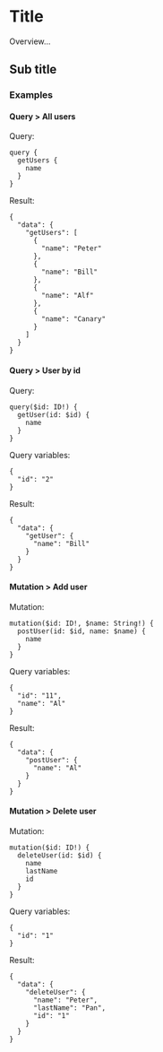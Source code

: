 # Title

Overview...

## Sub title


### Examples 

#### Query > All users

Query:
```
query {
  getUsers {
    name
  }
}
```

Result:
```
{
  "data": {
    "getUsers": [
      {
        "name": "Peter"
      },
      {
        "name": "Bill"
      },
      {
        "name": "Alf"
      },
      {
        "name": "Canary"
      }
    ]
  }
}
```

#### Query > User by id

Query:
```
query($id: ID!) {
  getUser(id: $id) {
    name
  }
}
```

Query variables:
```
{
  "id": "2"
}
```

Result:
```
{
  "data": {
    "getUser": {
      "name": "Bill"
    }
  }
}
```

#### Mutation > Add user

Mutation:
```
mutation($id: ID!, $name: String!) {
  postUser(id: $id, name: $name) {
    name
  }
}
```

Query variables:
```
{
  "id": "11",
  "name": "Al"
}
```

Result:
```
{
  "data": {
    "postUser": {
      "name": "Al"
    }
  }
}
```

#### Mutation > Delete user

Mutation:
```
mutation($id: ID!) {
  deleteUser(id: $id) {
    name
    lastName
    id
  }
}
```

Query variables:
```
{
  "id": "1"
}
```

Result:
```
{
  "data": {
    "deleteUser": {
      "name": "Peter",
      "lastName": "Pan",
      "id": "1"
    }
  }
}
```